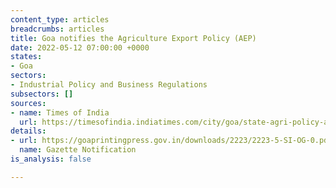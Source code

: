 ```yaml
---
content_type: articles
breadcrumbs: articles
title: Goa notifies the Agriculture Export Policy (AEP)
date: 2022-05-12 07:00:00 +0000
states:
- Goa
sectors:
- Industrial Policy and Business Regulations
subsectors: []
sources:
- name: Times of India
  url: https://timesofindia.indiatimes.com/city/goa/state-agri-policy-aims-to-turn-goa-into-export-hub/articleshow/91385277.cms
details:
- url: https://goaprintingpress.gov.in/downloads/2223/2223-5-SI-OG-0.pdf
  name: Gazette Notification
is_analysis: false

---
```


